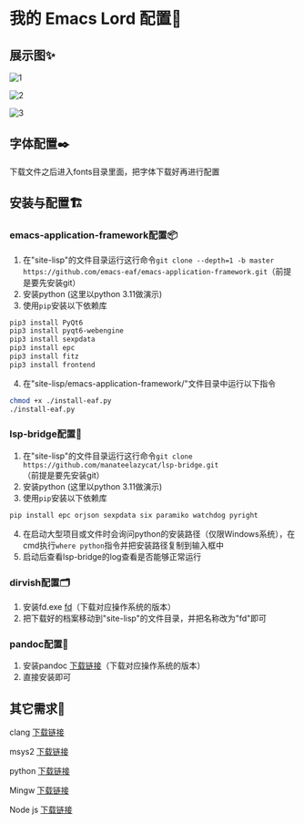 # 我的 Emacs Lord 配置👑

## 展示图✨
![1](https://github.com/user-attachments/assets/35cfa3d2-6c7b-4d06-8300-943e0011f137)

![2](https://github.com/user-attachments/assets/79ea4ae7-ad33-4dbd-97a7-616ea2b640dd)

![3](https://github.com/user-attachments/assets/8bcfb61a-91a0-4063-8d6d-274172e57af9)


## 字体配置✒️
下载文件之后进入fonts目录里面，把字体下载好再进行配置

## 安装与配置🏗️

### emacs-application-framework配置📦
1. 在"site-lisp"的文件目录运行这行命令`git clone --depth=1 -b master https://github.com/emacs-eaf/emacs-application-framework.git`（前提是要先安装git）
2. 安装python (这里以python 3.11做演示)
3. 使用`pip`安装以下依赖库
```bash
pip3 install PyQt6
pip3 install pyqt6-webengine 
pip3 install sexpdata
pip3 install epc
pip3 install fitz
pip3 install frontend
  ```
4. 在"site-lisp/emacs-application-framework/"文件目录中运行以下指令
```bash
chmod +x ./install-eaf.py
./install-eaf.py
```

### lsp-bridge配置🌉
1. 在"site-lisp"的文件目录运行这行命令`git clone https://github.com/manateelazycat/lsp-bridge.git`（前提是要先安装git）
2. 安装python (这里以python 3.11做演示)
3. 使用`pip`安装以下依赖库
```bash
pip install epc orjson sexpdata six paramiko watchdog pyright
```
4. 在启动大型项目或文件时会询问python的安装路径（仅限Windows系统），在cmd执行`where python`指令并把安装路径复制到输入框中
5. 启动后查看lsp-bridge的log查看是否能够正常运行

### dirvish配置🗂️
1. 安装fd.exe [fd](https://github.com/sharkdp/fd/releases)（下载对应操作系统的版本）
2. 把下载好的档案移动到"site-lisp"的文件目录，并把名称改为"fd"即可


### pandoc配置📑
1. 安装pandoc [下载链接](https://github.com/jgm/pandoc/releases)（下载对应操作系统的版本）
2. 直接安装即可

## 其它需求🎁
clang [下载链接](https://releases.llvm.org/download.html)

msys2 [下载链接](https://www.msys2.org/)

python [下载链接](https://www.python.org/downloads/)

Mingw [下载链接](https://sourceforge.net/projects/mingw/)

Node js [下载链接](https://nodejs.org/zh-cn/download)




